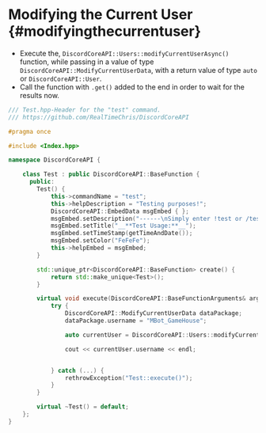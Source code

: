 Modifying the Current User {#modifyingthecurrentuser}
============
- Execute the, `DiscordCoreAPI::Users::modifyCurrentUserAsync()` function, while passing in a value of type `DiscordCoreAPI::ModifyCurrentUserData`, with a return value of type `auto` or `DiscordCoreAPI::User`.
- Call the function with `.get()` added to the end in order to wait for the results now.

```cpp
/// Test.hpp-Header for the "test" command.
/// https://github.com/RealTimeChris/DiscordCoreAPI

#pragma once

#include <Index.hpp>

namespace DiscordCoreAPI {

	class Test : public DiscordCoreAPI::BaseFunction {
	  public:
		Test() {
			this->commandName = "test";
			this->helpDescription = "Testing purposes!";
			DiscordCoreAPI::EmbedData msgEmbed { };
			msgEmbed.setDescription("------\nSimply enter !test or /test!\n------");
			msgEmbed.setTitle("__**Test Usage:**__");
			msgEmbed.setTimeStamp(getTimeAndDate());
			msgEmbed.setColor("FeFeFe");
			this->helpEmbed = msgEmbed;
		}

		std::unique_ptr<DiscordCoreAPI::BaseFunction> create() {
			return std::make_unique<Test>();
		}

		virtual void execute(DiscordCoreAPI::BaseFunctionArguments& args) {
			try {
				DiscordCoreAPI::ModifyCurrentUserData dataPackage;
				dataPackage.username = "MBot_GameHouse";

				auto currentUser = DiscordCoreAPI::Users::modifyCurrentUserAsync(dataPackage).get();

				cout << currentUser.username << endl;


			} catch (...) {
				rethrowException("Test::execute()");
			}
		}

		virtual ~Test() = default;
	};
}
```
